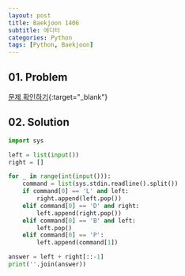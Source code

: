 ```yaml
---
layout: post
title: Baekjoon 1406
subtitle: 에디터
categories: Python
tags: [Python, Baekjoon]
---
```


## 01. Problem

[문제 확인하기](https://www.acmicpc.net/problem/1406){:target="_blank"}

## 02. Solution

```Python
import sys

left = list(input())
right = []

for _ in range(int(input())):
    command = list(sys.stdin.readline().split())
    if command[0] == 'L' and left:
        right.append(left.pop())
    elif command[0] == 'D' and right:
        left.append(right.pop())
    elif command[0] == 'B' and left:
        left.pop()
    elif command[0] == 'P':
        left.append(command[1])

answer = left + right[::-1]
print(''.join(answer))
```
